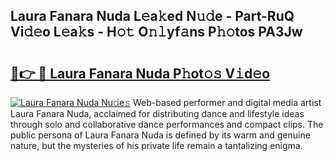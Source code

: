 ## Laura Fanara Nuda L𝚎a𝚔ed N𝚞𝚍e - Part-RuQ Vi𝚍𝚎o L𝚎a𝚔s - H𝚘𝚝 O𝚗𝚕yf𝚊ns P𝚑𝚘tos PA3Jw

# <h2><a href="http://kf99g6d.oniu.top/?m=Laura+Fanara+Nuda">🔗👉 🔴 Laura Fanara Nuda P𝚑ot𝚘𝚜 V𝚒d𝚎o</a></h2>

[![Laura Fanara Nuda Nu𝚍e𝚜](https://i.imgur.com/0qMVB7G.gif)](http://kf99g6d.oniu.top/?m=Laura+Fanara+Nuda)
Web-based performer and digital media artist Laura Fanara Nuda, acclaimed for distributing dance and lifestyle ideas through solo and collaborative dance performances and compact clips. The public persona of Laura Fanara Nuda is defined by its warm and genuine nature, but the mysteries of his private life remain a tantalizing enigma.  
